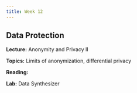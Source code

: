 ```yaml
---
title: Week 12
---
```


## Data Protection

**Lecture:** Anonymity and Privacy II

<!-- * DS-GA 1017: [differential privacy slides](../../../assets/7_8_Privacy_1017.pdf) -->

**Topics:** Limits of anonymization, differential privacy

**Reading:**  <!-- [Data Protection](../../../assets/protection_reader_2023.pdf) -->

**Lab:** Data Synthesizer

<!-- * DS-UA 202: [Colab Notebook]() -->
<!-- * DS-GA 1017: [Colab Notebook](https://drive.google.com/file/d/19JZNI0MS08kjgI0O9ozmPmsyxd1R4jqi/view?usp=sharing) -->
